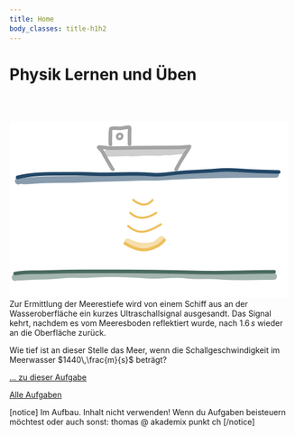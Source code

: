 ```yaml
---
title: Home
body_classes: title-h1h2
---
```


# Physik Lernen und Üben
<br/><br/>

![Ein Schiff nutzt Schall zur Tiefenbestimmung](exercise30-1.svg?resize=400,280&class=float-right) Zur Ermittlung der Meerestiefe wird von einem Schiff aus an der Wasseroberfläche ein kurzes Ultraschallsignal ausgesandt. Das Signal kehrt, nachdem es vom Meeresboden reflektiert wurde, nach $1.6\,s$ wieder an die Oberfläche zurück.

Wie tief ist an dieser Stelle das Meer, wenn die Schallgeschwindigkeit im Meerwasser $1440\,\frac{m}{s}$ beträgt?

[... zu dieser Aufgabe](/aufgaben/mechanik/bewegung/gleichfoermige_bewegung/exercise-30)

[Alle Aufgaben](/aufgaben/mechanik/bewegung/gleichfoermige_bewegung/)

[notice]
Im Aufbau. Inhalt nicht verwenden!
Wenn du Aufgaben beisteuern möchtest oder auch sonst: thomas @ akademix punkt ch
[/notice]
